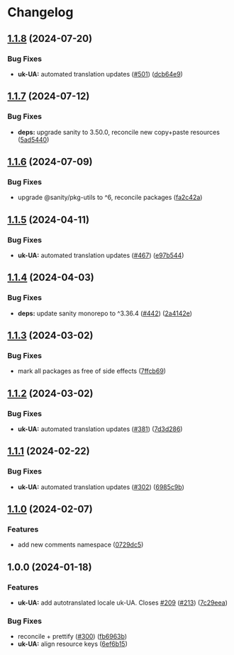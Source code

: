 # Changelog

## [1.1.8](https://github.com/sanity-io/locales/compare/locale-uk-ua-v1.1.7...locale-uk-ua-v1.1.8) (2024-07-20)


### Bug Fixes

* **uk-UA:** automated translation updates ([#501](https://github.com/sanity-io/locales/issues/501)) ([dcb64e9](https://github.com/sanity-io/locales/commit/dcb64e9692df8e79015b7e374217d4fbfc97f757))

## [1.1.7](https://github.com/sanity-io/locales/compare/locale-uk-ua-v1.1.6...locale-uk-ua-v1.1.7) (2024-07-12)


### Bug Fixes

* **deps:** upgrade sanity to 3.50.0, reconcile new copy+paste resources ([5ad5440](https://github.com/sanity-io/locales/commit/5ad5440692ba75d76b5de468a5ed5cdfd01de995))

## [1.1.6](https://github.com/sanity-io/locales/compare/locale-uk-ua-v1.1.5...locale-uk-ua-v1.1.6) (2024-07-09)


### Bug Fixes

* upgrade @sanity/pkg-utils to ^6, reconcile packages ([fa2c42a](https://github.com/sanity-io/locales/commit/fa2c42a0e8550ead90dcc61fe1abcecdacf8fd20))

## [1.1.5](https://github.com/sanity-io/locales/compare/locale-uk-ua-v1.1.4...locale-uk-ua-v1.1.5) (2024-04-11)


### Bug Fixes

* **uk-UA:** automated translation updates ([#467](https://github.com/sanity-io/locales/issues/467)) ([e97b544](https://github.com/sanity-io/locales/commit/e97b544b6f6b72549088535fb3ff0841484954c8))

## [1.1.4](https://github.com/sanity-io/locales/compare/locale-uk-ua-v1.1.3...locale-uk-ua-v1.1.4) (2024-04-03)


### Bug Fixes

* **deps:** update sanity monorepo to ^3.36.4 ([#442](https://github.com/sanity-io/locales/issues/442)) ([2a4142e](https://github.com/sanity-io/locales/commit/2a4142e6e50eb5992b3432169cd71676c353276f))

## [1.1.3](https://github.com/sanity-io/locales/compare/locale-uk-ua-v1.1.2...locale-uk-ua-v1.1.3) (2024-03-02)


### Bug Fixes

* mark all packages as free of side effects ([7ffcb69](https://github.com/sanity-io/locales/commit/7ffcb6939ba729c3c6c528d81e14a833b9096f50))

## [1.1.2](https://github.com/sanity-io/locales/compare/locale-uk-ua-v1.1.1...locale-uk-ua-v1.1.2) (2024-03-02)


### Bug Fixes

* **uk-UA:** automated translation updates ([#381](https://github.com/sanity-io/locales/issues/381)) ([7d3d286](https://github.com/sanity-io/locales/commit/7d3d2861ebd5210bc19c91598b84be4347b0e618))

## [1.1.1](https://github.com/sanity-io/locales/compare/locale-uk-ua-v1.1.0...locale-uk-ua-v1.1.1) (2024-02-22)


### Bug Fixes

* **uk-UA:** automated translation updates ([#302](https://github.com/sanity-io/locales/issues/302)) ([6985c9b](https://github.com/sanity-io/locales/commit/6985c9b01869bc8b5788604792705c29274ce69e))

## [1.1.0](https://github.com/sanity-io/locales/compare/locale-uk-ua-v1.0.0...locale-uk-ua-v1.1.0) (2024-02-07)


### Features

* add new comments namespace ([0729dc5](https://github.com/sanity-io/locales/commit/0729dc52cd29ac2611250663a32a7f1a5a039500))

## 1.0.0 (2024-01-18)


### Features

* **uk-UA:** add autotranslated locale uk-UA. Closes [#209](https://github.com/sanity-io/locales/issues/209) ([#213](https://github.com/sanity-io/locales/issues/213)) ([7c29eea](https://github.com/sanity-io/locales/commit/7c29eeaa39eb843bc38f701a4ace65fc1c6d4499))


### Bug Fixes

* reconcile + prettify ([#300](https://github.com/sanity-io/locales/issues/300)) ([fb6963b](https://github.com/sanity-io/locales/commit/fb6963bf863f6bc3270a3b626505c7d95c41c79a))
* **uk-UA:** align resource keys ([6ef6b15](https://github.com/sanity-io/locales/commit/6ef6b15e74d61682ba2892c7e50cd22e6556b98d))
